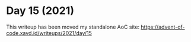 # Day 15 (2021)

This writeup has been moved my standalone AoC site: https://advent-of-code.xavd.id/writeups/2021/day/15


